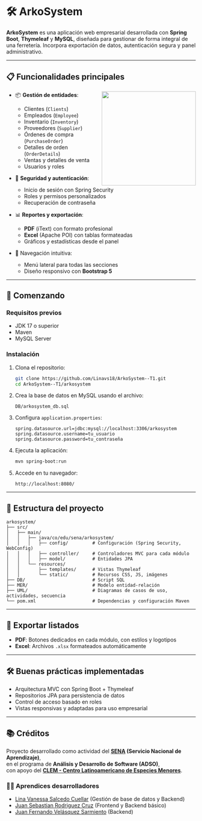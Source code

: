 # 🛠️ ArkoSystem

**ArkoSystem** es una aplicación web empresarial desarrollada con **Spring Boot**, **Thymeleaf** y **MySQL**, diseñada para gestionar de forma integral de una ferretería. Incorpora exportación de datos, autenticación segura y panel administrativo.

---

## 📋 Funcionalidades principales
<picture> <img align="right" src="https://certificadossena.net/wp-content/uploads/2022/10/logo-sena-verde-complementario-svg-2022.svg" width="250px"></picture>

- 📦 **Gestión de entidades**:
  - Clientes (`Clients`)
  - Empleados (`Employee`)
  - Inventario (`Inventory`)
  - Proveedores (`Supplier`)
  - Órdenes de compra (`PurchaseOrder`)
  - Detalles de orden (`OrderDetails`)
  - Ventas y detalles de venta
  - Usuarios y roles

- 🔐 **Seguridad y autenticación**:
  - Inicio de sesión con Spring Security
  - Roles y permisos personalizados
  - Recuperación de contraseña

- 📊 **Reportes y exportación**:
  - **PDF** (iText) con formato profesional
  - **Excel** (Apache POI) con tablas formateadas
  - Gráficos y estadísticas desde el panel

- 🧭 Navegación intuitiva:
  - Menú lateral para todas las secciones
  - Diseño responsivo con **Bootstrap 5**

---

## 🚀 Comenzando

### Requisitos previos

- JDK 17 o superior
- Maven
- MySQL Server

### Instalación

1. Clona el repositorio:
   ```bash
   git clone https://github.com/Linavs18/ArkoSystem--T1.git
   cd ArkoSystem--T1/arkosystem
   ```
2. Crea la base de datos en MySQL usando el archivo:
   ```
   DB/arkosystem_db.sql
   ```
3. Configura `application.properties`:
   ```properties
   spring.datasource.url=jdbc:mysql://localhost:3306/arkosystem
   spring.datasource.username=tu_usuario
   spring.datasource.password=tu_contraseña
   ```
4. Ejecuta la aplicación:
   ```bash
   mvn spring-boot:run
   ```
5. Accede en tu navegador:
   ```
   http://localhost:8080/
   ```

---

## 📌 Estructura del proyecto

```
arkosystem/
├── src/
│   ├── main/
│   │   ├── java/co/edu/sena/arkosystem/
│   │   │   ├── config/         # Configuración (Spring Security, WebConfig)
│   │   │   ├── controller/     # Controladores MVC para cada módulo
│   │   │   ├── model/          # Entidades JPA
│   │   └── resources/
│   │       ├── templates/      # Vistas Thymeleaf
│   │       └── static/         # Recursos CSS, JS, imágenes
├── DB/                         # Script SQL
├── MER/                        # Modelo entidad-relación
├── UML/                        # Diagramas de casos de uso, actividades, secuencia
└── pom.xml                     # Dependencias y configuración Maven
```

---

## 📄 Exportar listados

- **PDF**: Botones dedicados en cada módulo, con estilos y logotipos
- **Excel**: Archivos `.xlsx` formateados automáticamente

---

## 🛠️ Buenas prácticas implementadas

- Arquitectura MVC con Spring Boot + Thymeleaf
- Repositorios JPA para persistencia de datos
- Control de acceso basado en roles
- Vistas responsivas y adaptadas para uso empresarial

---

## 📚 Créditos

Proyecto desarrollado como actividad del **[SENA](https://www.sena.edu.co) (Servicio Nacional de Aprendizaje)**,  
en el programa de **Análisis y Desarrollo de Software (ADSO)**,  
con apoyo del **[CLEM - Centro Latinoamericano de Especies Menores](https://sena-clem.blogspot.com)**.

### 👩‍💻 Aprendices desarrolladores

- [Lina Vanessa Salcedo Cuellar](https://github.com/Linavs18)  (Gestión de base de datos y Backend)
- [Juan Sebastian Rodriguez Cruz](https://github.com/Sebas18Rodriguez18)  (Frontend y Backend básico)
- [Juan Fernando Velásquez Sarmiento](https://github.com/H2kl0) (Backend)
